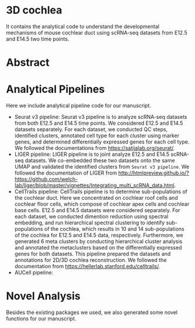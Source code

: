 # 3D cochlea

It contains the analytical code to understand the developmental mechanisms of mouse cochlear duct using scRNA-seq datasets from E12.5 and E14.5 two time points. 

# Abstract

# Analytical Pipelines
Here we include analytical pipeline code for our manuscript.
* Seurat v3 pipeline: Seurat v3 pipeline is to analyze scRNA-seq datasets from both E12.5 and E14.5 time points. We considered E12.5 and E14.5 datasets separately. For each dataset, we conducted QC steps, identified clusters, annotated cell type for each cluster using marker genes, and determined differentially expressed genes for each cell type. We followed the documentations from https://satijalab.org/seurat/.
* LIGER pipeline: LIGER pipeline is to joint analyze E12.5 and E14.5 scRNA-seq datasets. We co-embedded these two datasets onto the same UMAP and validated the identified clusters from `Seurat v3 pipeline`. We followed the documentation of LIGER from http://htmlpreview.github.io/?https://github.com/welch-lab/liger/blob/master/vignettes/Integrating_multi_scRNA_data.html. 
* CellTrails pipeline: CellTrails pipeline is to determine sub-populations of the cochlear duct. Here we concentrated on cochlear roof cells and cochlear floor cells, which compose of cochlear apex cells and cochlear base cells. E12.5 and E14.5 datasets were considered separately. For each dataset, we conducted dimention reduction using spectral embedding, and run hierarchical spectral clustering to identify sub-populations of the cochlea, which results in 10 and 14 sub-populations of the cochlea for E12.5 and E14.5 data, respectively. Furthermore, we generated 6 meta clusters by conducting hierarchical cluster analysis and annotated the metaclusters based on the differentially expressed genes for both datasets. This pipeline prepared the datasets and annotations for 2D/3D cochlea reconstruction. We followed the documentation from https://hellerlab.stanford.edu/celltrails/. 
* AUCell pipeline: 

# Novel Analysis

Besides the existing packages we used, we also generated some novel functions for our manuscript. 

